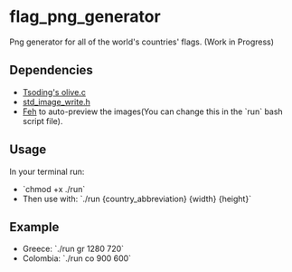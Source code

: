 # flag_png_generator
Png generator for all of the world's countries' flags. (Work in Progress)

## Dependencies
<ul>
<li><a target="_blank" rel="noreferrer" href="https://www.github.com/tsoding/olive.c">Tsoding's olive.c</a></li>
<li><a target="_blank" rel="noreferrer" href="https://raw.githubusercontent.com/nothings/stb/master/stb_image_write.h">std_image_write.h</a></li>
<li><a target="_blank" rel="noreferrer" href="https://github.com/derf/feh">Feh</a> to auto-preview the images(You can change this in the `run` bash script file).</li>
</ul>

## Usage
In your terminal run:
<ul>
<li>`chmod +x ./run`</li>
<li>Then use with: `./run {country_abbreviation} {width} {height}`</li>
</ul>

## Example
<ul>
<li>Greece: `./run gr 1280 720`</li>
<li>Colombia: `./run co 900 600`</li>
</ul>
